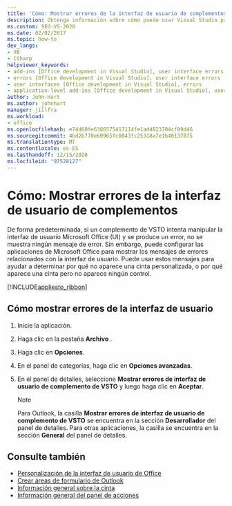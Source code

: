 ```yaml
---
title: 'Cómo: Mostrar errores de la interfaz de usuario de complementos'
description: Obtenga información sobre cómo puede usar Visual Studio para mostrar mediante programación errores de la interfaz de usuario del complemento de VTSO en aplicaciones Microsoft Office.
ms.custom: SEO-VS-2020
ms.date: 02/02/2017
ms.topic: how-to
dev_langs:
- VB
- CSharp
helpviewer_keywords:
- add-ins [Office development in Visual Studio], user interface errors
- errors [Office development in Visual Studio], user interface errors
- user interfaces [Office development in Visual Studio], errors
- application-level add-ins [Office development in Visual Studio], user interface errors
author: John-Hart
ms.author: johnhart
manager: jillfra
ms.workload:
- office
ms.openlocfilehash: e74d60fe6386575417114fe1ad4823704cf09d46
ms.sourcegitcommit: 4bd2b770e60965fc0843fc25318a7e1b46137875
ms.translationtype: MT
ms.contentlocale: es-ES
ms.lasthandoff: 12/15/2020
ms.locfileid: "97528127"
---
```

# <a name="how-to-show-add-in-user-interface-errors"></a>Cómo: Mostrar errores de la interfaz de usuario de complementos
  De forma predeterminada, si un complemento de VSTO intenta manipular la interfaz de usuario Microsoft Office (UI) y se produce un error, no se muestra ningún mensaje de error. Sin embargo, puede configurar las aplicaciones de Microsoft Office para mostrar los mensajes de errores relacionados con la interfaz de usuario. Puede usar estos mensajes para ayudar a determinar por qué no aparece una cinta personalizada, o por qué aparece una cinta pero no aparece ningún control.

 [!INCLUDE[appliesto_ribbon](../vsto/includes/appliesto-ribbon-md.md)]

## <a name="to-show-vsto-add-in-user-interface-errors"></a>Cómo mostrar errores de la interfaz de usuario

1. Inicie la aplicación.

2. Haga clic en la pestaña **Archivo** .

3. Haga clic en **Opciones**.

4. En el panel de categorías, haga clic en **Opciones avanzadas**.

5. En el panel de detalles, seleccione **Mostrar errores de interfaz de usuario de complemento de VSTO** y luego haga clic en **Aceptar**.

    > [!NOTE]
    > Para Outlook, la casilla **Mostrar errores de interfaz de usuario de complemento de VSTO** se encuentra en la sección **Desarrollador** del panel de detalles. Para otras aplicaciones, la casilla se encuentra en la sección **General** del panel de detalles.

## <a name="see-also"></a>Consulte también
- [Personalización de la interfaz de usuario de Office](../vsto/office-ui-customization.md)
- [Crear áreas de formulario de Outlook](../vsto/creating-outlook-form-regions.md)
- [Información general sobre la cinta](../vsto/ribbon-overview.md)
- [Información general del panel de acciones](../vsto/actions-pane-overview.md)
